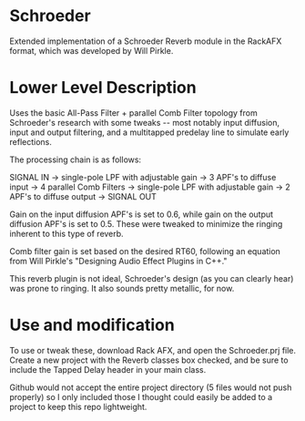 # Schroeder
Extended implementation of a Schroeder Reverb module in the RackAFX format, which was developed by Will Pirkle.

# Lower Level Description
Uses the basic All-Pass Filter + parallel Comb Filter topology from Schroeder's research with some tweaks -- most notably input diffusion,
input and output filtering, and a multitapped predelay line to simulate early reflections. 

The processing chain is as follows:

SIGNAL IN -> single-pole LPF with adjustable gain -> 3 APF's to diffuse input -> 4 parallel Comb Filters ->
single-pole LPF with adjustable gain -> 2 APF's to diffuse output -> SIGNAL OUT

Gain on the input diffusion APF's is set to 0.6, while gain on the output diffusion APF's is set to 0.5. These were tweaked 
to minimize the ringing inherent to this type of reverb.

Comb filter gain is set based on the desired RT60, following an equation from Will Pirkle's "Designing Audio Effect Plugins in C++."

This reverb plugin is not ideal, Schroeder's design (as you can clearly hear) was prone to ringing. It also sounds pretty metallic, for now.

# Use and modification
To use or tweak these, download Rack AFX, and open the Schroeder.prj file. Create a new project with the Reverb classes box checked,
and be sure to include the Tapped Delay header in your main class.

Github would not accept the entire project directory (5 files would not push properly) so I only included those I thought could easily be added to a 
project to keep this repo lightweight.


